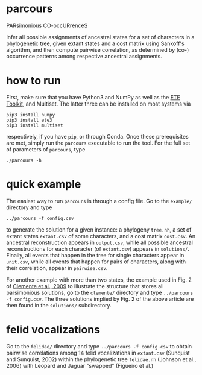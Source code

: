 # parcours

PARsimonious CO-occURrenceS

Infer all possible assignments of ancestral states for a set of
characters in a phylogenetic tree, given extant states and a cost
matrix using Sankoff's algorithm, and then compute pairwise
correlation, as determined by (co-) occurrence patterns among
respective ancestral assignments.

# how to run

First, make sure that you have Python3 and NumPy as well as the [ETE
Toolkit](http://etetoolkit.org/), and Multiset.  The latter three can be installed on
most systems via

    pip3 install numpy
    pip3 install ete3
    pip3 install multiset

respectively, if you have `pip`, or through Conda.  Once these
prerequisites are met, simply run the `parcours` executable to run the
tool.  For the full set of parameters of `parcours`, type

    ./parcours -h

# quick example

The easiest way to run `parcours` is through a config file.  Go to the
`example/` directory and type

    ../parcours -f config.csv

to generate the solution for a given instance: a phylogeny `tree.nh`,
a set of extant states `extant.csv` of some characters, and a cost
matrix `cost.csv`.  An ancestral reconstruction appears in
`output.csv`, while all possible ancestral reconstructions for each
character (of `extant.csv`) appears in `solutions/`.  Finally, all
events that happen in the tree for single characters appear in
`unit.csv`, while all events that happen for pairs of characters,
along with their correlation, appear in `pairwise.csv`.

For another example with more than two states, the example used in
Fig. 2 of [Clemente et al.,
2009](https://www.ncbi.nlm.nih.gov/pmc/articles/PMC2677398/) to
illustrate the structure that stores all parsimonious solutions, go to
the `clemente/` directory and type `../parcours -f config.csv`.  The
three solutions implied by Fig. 2 of the above article are then found
in the `solutions/` subdirectory.

# felid vocalizations

Go to the `felidae/` directory and type `../parcours -f config.csv` to
obtain pairwise correlations among 14 felid vocalizations in
`extant.csv` (Sunquist and Sunquist, 2002) within the phylogenetic
tree `felidae.nh` (Johnson et al., 2006) with Leopard and Jaguar
"swapped" (Figueiro et al.)
